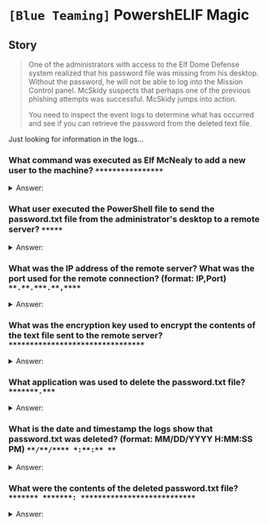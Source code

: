 # `[Blue Teaming]` PowershELlF Magic

## Story

>One of the administrators with access to the Elf Dome Defense system realized that his password file was missing from his desktop. Without the password, he will not be able to log into the Mission Control panel. McSkidy suspects that perhaps one of the previous phishing attempts was successful. McSkidy jumps into action.
>
>You need to inspect the event logs to determine what has occurred and see if you can retrieve the password from the deleted text file. 

Just looking for information in the logs...

### What command was executed as Elf McNealy to add a new user to the machine? `****************`

<details>
  <summary>Answer:</summary>

```
Invoke-Nightmare
```
</details>

### What user executed the PowerShell file to send the password.txt file from the administrator's desktop to a remote server? `*****`

<details>
  <summary>Answer:</summary>

```
adm1n
```
</details>

### What was the IP address of the remote server? What was the port used for the remote connection? (format: IP,Port) `**.**.***.**,****`

<details>
  <summary>Answer:</summary>

```
10.10.148.96,4321
```
</details>

### What was the encryption key used to encrypt the contents of the text file sent to the remote server? `********************************`

<details>
  <summary>Answer:</summary>

```
j3pn50vkw21hhurbqmxjlpmo9doiukyb
```
</details>

### What application was used to delete the password.txt file? `*******.***`

<details>
  <summary>Answer:</summary>

```
sdelete.exe
```
</details>

### What is the date and timestamp the logs show that password.txt was deleted? (format: MM/DD/YYYY H:MM:SS PM) `**/**/**** *:**:** **`

<details>
  <summary>Answer:</summary>

```
11/11/2021 7:29:27 PM
```
</details>

### What were the contents of the deleted password.txt file? `******* *******: ***************************`

<details>
  <summary>Answer:</summary>

```
Mission Control: letitsnowletitsnowletitsnow
```
</details>